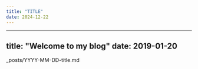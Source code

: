 ```yaml
---
title: "TITLE"
date: 2024-12-22
---
```


---
title: "Welcome to my blog"
date: 2019-01-20
---

_posts/YYYY-MM-DD-title.md
